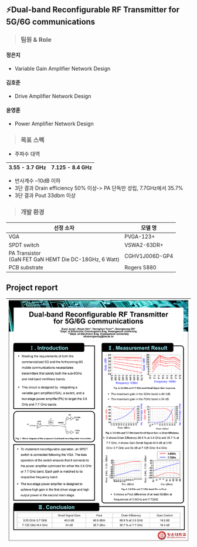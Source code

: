 ## ⚡Dual-band Reconfigurable RF Transmitter for 5G/6G communications

> ### 팀원 & Role

#### 정은지

- Variable Gain Amplifier Network Design 

#### 김호준

- Drive Amplifier Network Design

#### 윤영훈

- Power Amplifier Network Design 

> ### 목표 스펙

- 주파수 대역

3.55 - 3.7 GHz|7.125 - 8.4 GHz|
--|--

 - 반사계수 –10dB 이하
 - 3단 결과 Drain efficiency 50% 이상-> PA 단독만 성립, 7.7GHz에서 35.7%
-  3단 결과 Pout 33dbm 이상


> ### 개발 환경


선정 소자| 모델 명|
--|--
VGA | PVGA-123+
SPDT switch | VSWA2-63DR+|
 PA Transistor <br> (GaN FET GaN HEMT Die DC-18GHz, 6 Watt) | CGHV1J006D-GP4
  PCB substrate| Rogers 5880

## Project report

<img src="/History/img/img1.png" width=1000>|
--|






